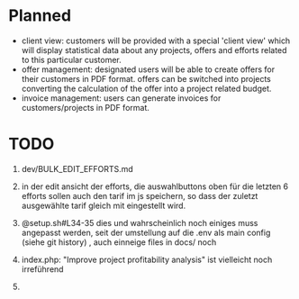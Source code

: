 # Planned

 - client view: customers will be provided with a special 'client view' which will display statistical data about any projects, offers and efforts related to this particular customer.
 - offer management: designated users will be able to create offers for their customers in PDF format. offers can be switched into projects converting the calculation of the offer into a project related budget.
 - invoice management: users can generate invoices for customers/projects in PDF format.

# TODO
1. dev/BULK_EDIT_EFFORTS.md

2. in der edit ansicht der efforts, die auswahlbuttons oben für die letzten 6 efforts sollen auch den tarif im js speichern, so dass der zuletzt ausgewählte tarif gleich mit eingestellt wird.

3. @setup.sh#L34-35 dies und wahrscheinlich noch einiges muss angepasst werden, seit der umstellung auf die .env als main config (siehe git history) , auch einneige files in docs/ noch

4. index.php: "Improve project profitability analysis"  ist vielleicht noch irreführend

5.